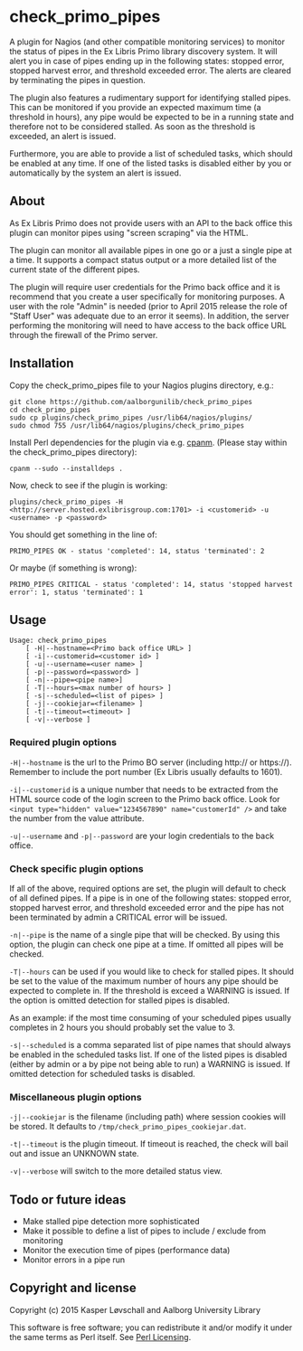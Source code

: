 # check_primo_pipes
A plugin for Nagios (and other compatible monitoring services) to monitor the status of pipes in the Ex Libris Primo library discovery system. It will alert you in case of pipes ending up in the following states: stopped error, stopped harvest error, and threshold exceeded error. The alerts are cleared by terminating the pipes in question.

The plugin also features a rudimentary support for identifying stalled pipes. This can be monitored if you provide an expected maximum time (a threshold in hours), any pipe would be expected to be in a running state and therefore not to be considered stalled. As soon as the threshold is exceeded, an alert is issued.

Furthermore, you are able to provide a list of scheduled tasks, which should be enabled at any time. If one of the listed tasks is disabled either by you or automatically by the system an alert is issued.

## About
As Ex Libris Primo does not provide users with an API to the back office this plugin can monitor pipes using "screen scraping" via the HTML.

The plugin can monitor all available pipes in one go or a just a single pipe at a time. It supports a compact status output or a more detailed list of the current state of the different pipes.

The plugin will require user credentials for the Primo back office and it is recommend that you create a user specifically for monitoring purposes. A user with the role "Admin" is needed (prior to April 2015 release the role of "Staff User" was adequate due to an error it seems). In addition, the server performing the monitoring will need to have access to the back office URL through the firewall of the Primo server.

## Installation

Copy the check_primo_pipes file to your Nagios plugins directory, e.g.:

    git clone https://github.com/aalborgunilib/check_primo_pipes
    cd check_primo_pipes
    sudo cp plugins/check_primo_pipes /usr/lib64/nagios/plugins/
    sudo chmod 755 /usr/lib64/nagios/plugins/check_primo_pipes

Install Perl dependencies for the plugin via e.g. [cpanm](https://metacpan.org/pod/App::cpanminus). (Please stay within the check_primo_pipes directory):

    cpanm --sudo --installdeps .

Now, check to see if the plugin is working:

    plugins/check_primo_pipes -H <http://server.hosted.exlibrisgroup.com:1701> -i <customerid> -u <username> -p <password>

You should get something in the line of:

    PRIMO_PIPES OK - status 'completed': 14, status 'terminated': 2
    
Or maybe (if something is wrong):

    PRIMO_PIPES CRITICAL - status 'completed': 14, status 'stopped harvest error': 1, status 'terminated': 1

## Usage

    Usage: check_primo_pipes
        [ -H|--hostname=<Primo back office URL> ]
        [ -i|--customerid=<customer id> ]
        [ -u|--username=<user name> ]
        [ -p|--password=<password> ]
        [ -n|--pipe=<pipe name>]
        [ -T|--hours=<max number of hours> ]
        [ -s|--scheduled=<list of pipes> ]
        [ -j|--cookiejar=<filename> ]
        [ -t|--timeout=<timeout> ]
        [ -v|--verbose ]

### Required plugin options

`-H|--hostname` is the url to the Primo BO server (including http:// or https://). Remember to include the port number (Ex Libris usually defaults to 1601).

`-i|--customerid` is a unique number that needs to be extracted from the HTML source code of the login screen to the Primo back office. Look for `<input type="hidden" value="1234567890" name="customerId" />` and take the number from the value attribute.

`-u|--username` and `-p|--password` are your login credentials to the back office.

### Check specific plugin options

If all of the above, required options are set, the plugin will default to check of all defined pipes. If a pipe is in one of the following states: stopped error, stopped harvest error, and threshold exceeded error and the pipe has not been terminated by admin a CRITICAL error will be issued.

`-n|--pipe` is the name of a single pipe that will be checked. By using this option, the plugin can check one pipe at a time. If omitted all pipes will be checked.

`-T|--hours` can be used if you would like to check for stalled pipes. It should be set to the value of the maximum number of hours any pipe should be expected to complete in. If the threshold is exceed a WARNING is issued. If the option is omitted detection for stalled pipes is disabled.

As an example: if the most time consuming of your scheduled pipes usually completes in 2 hours you should probably set the value to 3.

`-s|--scheduled` is a comma separated list of pipe names that should always be enabled in the scheduled tasks list. If one of the listed pipes is disabled (either by admin or a by pipe not being able to run) a WARNING is issued. If omitted detection for scheduled tasks is disabled.

### Miscellaneous plugin options

`-j|--cookiejar` is the filename (including path) where session cookies will be stored. It defaults to `/tmp/check_primo_pipes_cookiejar.dat`.

`-t|--timeout` is the plugin timeout. If timeout is reached, the check will bail out and issue an UNKNOWN state.

`-v|--verbose` will switch to the more detailed status view.

## Todo or future ideas

* Make stalled pipe detection more sophisticated
* Make it possible to define a list of pipes to include / exclude from monitoring
* Monitor the execution time of pipes (performance data)
* Monitor errors in a pipe run

## Copyright and license

Copyright (c) 2015 Kasper Løvschall and Aalborg University Library

This software is free software; you can redistribute it and/or modify it under the same terms as Perl itself. See [Perl Licensing](http://dev.perl.org/licenses/).
